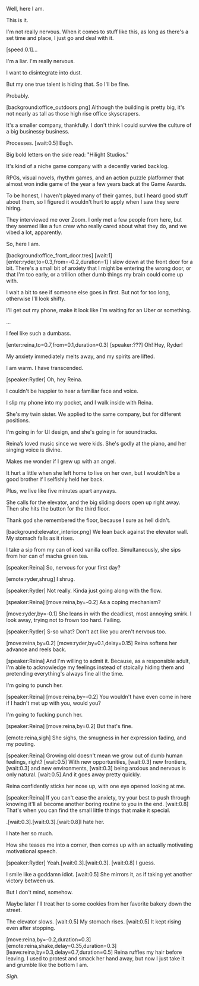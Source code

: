Well, here I am.

This is it.

I'm not really nervous. When it comes to stuff like this, as long as there's a set time and place, I just go and deal with it.

[speed:0.1]...

I'm a liar. I'm really nervous.

I want to disintegrate into dust.

But my one true talent is hiding that. So I'll be fine.

Probably.

[background:office_outdoors.png] Although the building is pretty big, it's not nearly as tall as those high rise office skyscrapers.

It's a smaller company, thankfully. I don't think I could survive the culture of a big businessy business.

Processes. [wait:0.5] Eugh.

Big bold letters on the side read: "Hilight Studios."

It's kind of a niche game company with a decently varied backlog.

RPGs, visual novels, rhythm games, and an action puzzle platformer that almost won indie game of the year a few years back at the Game Awards.

To be honest, I haven't played many of their games, but I heard good stuff about them, so I figured it wouldn't hurt to apply when I saw they were hiring.

They interviewed me over Zoom. I only met a few people from here, but they seemed like a fun crew who really cared about what they do, and we vibed a lot, apparently.

So, here I am.

[background:office_front_door.tres] [wait:1] [enter:ryder,to=0.3,from=-0.2,duration=1] I slow down at the front door for a bit. There's a small bit of anxiety that I might be entering the wrong door, or that I'm too early, or a trillion other dumb things my brain could come up with.

I wait a bit to see if someone else goes in first. But not for too long, otherwise I'll look shifty.

I'll get out my phone, make it look like I'm waiting for an Uber or something.

...

I feel like such a dumbass.

[enter:reina,to=0.7,from=0.1,duration=0.3] [speaker:???] Oh! Hey, Ryder!

My anxiety immediately melts away, and my spirits are lifted.

I am warm. I have transcended.

[speaker:Ryder] Oh, hey Reina.

I couldn't be happier to hear a familiar face and voice.

I slip my phone into my pocket, and I walk inside with Reina.

She's my twin sister. We applied to the same company, but for different positions.

I'm going in for UI design, and she's going in for soundtracks.

Reina’s loved music since we were kids. She's godly at the piano, and her singing voice is divine.

Makes me wonder if I grew up with an angel.

It hurt a little when she left home to live on her own, but I wouldn't be a good brother if I selfishly held her back.

Plus, we live like five minutes apart anyways.

She calls for the elevator, and the big sliding doors open up right away. Then she hits the button for the third floor.

Thank god she remembered the floor, because I sure as hell didn't.

[background:elevator_interior.png] We lean back against the elevator wall. My stomach falls as it rises.

I take a sip from my can of iced vanilla coffee. Simultaneously, she sips from her can of macha green tea.

[speaker:Reina] So, nervous for your first day?

[emote:ryder,shrug] I shrug.

[speaker:Ryder] Not really. Kinda just going along with the flow.

[speaker:Reina] [move:reina,by=-0.2] As a coping mechanism?

[move:ryder,by=-0.1] She leans in with the deadliest, most annoying smirk. I look away, trying not to frown too hard. Failing.

[speaker:Ryder] S-so what? Don't act like you aren't nervous too.

[move:reina,by=0.2] [move:ryder,by=0.1,delay=0.15] Reina softens her advance and reels back.

[speaker:Reina] And I'm willing to admit it. Because, as a responsible adult, I'm able to acknowledge my feelings instead of stoically hiding them and pretending everything's always fine all the time.

I'm going to punch her.

[speaker:Reina] [move:reina,by=-0.2] You wouldn't have even come in here if I hadn't met up with you, would you?

I'm going to fucking punch her.

[speaker:Reina] [move:reina,by=0.2] But that's fine.

[emote:reina,sigh] She sighs, the smugness in her expression fading, and my pouting.

[speaker:Reina] Growing old doesn't mean we grow out of dumb human feelings, right? [wait:0.5] With new opportunities, [wait:0.3] new frontiers, [wait:0.3] and new environments, [wait:0.3] being anxious and nervous is only natural. [wait:0.5] And it goes away pretty quickly.

Reina confidently sticks her nose up, with one eye opened looking at me.

[speaker:Reina] If you can't ease the anxiety, try your best to push through knowing it'll all become another boring routine to you in the end. [wait:0.8] That's when you can find the small little things that make it special.

.[wait:0.3].[wait:0.3].[wait:0.8]I hate her.

I hate her so much.

How she teases me into a corner, then comes up with an actually motivating motivational speech.

[speaker:Ryder] Yeah.[wait:0.3].[wait:0.3]. [wait:0.8] I guess.

I smile like a goddamn idiot. [wait:0.5] She mirrors it, as if taking yet another victory between us.

But I don't mind, somehow.

Maybe later I'll treat her to some cookies from her favorite bakery down the street.

The elevator slows. [wait:0.5] My stomach rises. [wait:0.5] It kept rising even after stopping.

[move:reina,by=-0.2,duration=0.3] [emote:reina,shake,delay=0.35,duration=0.3] [leave:reina,by=0.3,delay=0.7,duration=0.5] Reina ruffles my hair before leaving. I used to protest and smack her hand away, but now I just take it and grumble like the bottom I am.

_Sigh._

